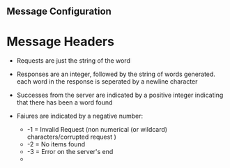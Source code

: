 ## Message Configuration

# Message Headers

- Requests are just the string of the word

- Responses are an integer, followed by the string of words generated. each word in the response is seperated by a newline character

- Successes from the server are indicated by a positive integer indicating that there has been a word found
- Faiures are indicated by a negative number:
    - -1 = Invalid Request (non numerical (or wildcard) characters/corrupted request )
    - -2 = No items found 
    - -3 = Error on the server's end
    -